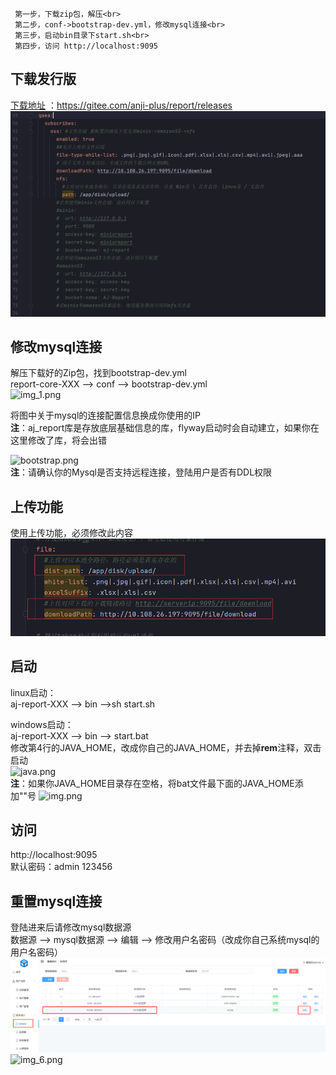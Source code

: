 ```
 第一步，下载zip包，解压<br>
 第二步，conf->bootstrap-dev.yml，修改mysql连接<br>
 第三步，启动bin目录下start.sh<br>
 第四步，访问 http://localhost:9095
```

## 下载发行版

[下载地址](https://gitee.com/anji-plus/report/releases) ：https://gitee.com/anji-plus/report/releases <br>
![img.png](../picture/quickly/img.png) <br>

## 修改mysql连接

解压下载好的Zip包，找到bootstrap-dev.yml <br>
report-core-XXX --> conf --> bootstrap-dev.yml <br>
![img_1.png](../picture/quickly/img_1.png) <br>

将图中关于mysql的连接配置信息换成你使用的IP <br>
**注**：aj_report库是存放底层基础信息的库，flyway启动时会自动建立，如果你在这里修改了库，将会出错 <br>

![bootstrap.png](../picture/quickly/img_2.png) <br>
**注**：请确认你的Mysql是否支持远程连接，登陆用户是否有DDL权限 <br>

## 上传功能

使用上传功能，必须修改此内容 <br>
![file.png](../picture/quickly/img_15.png) <br>

## 启动

linux启动：<br>
aj-report-XXX --> bin -->sh start.sh <br>

windows启动：<br>
aj-report-XXX --> bin --> start.bat <br>
修改第4行的JAVA_HOME，改成你自己的JAVA_HOME，并去掉**rem**注释，双击启动<br>
![java.png](../picture/quickly/img_7.png) <br>
**注**：如果你JAVA_HOME目录存在空格，将bat文件最下面的JAVA_HOME添加""号
![img.png](../picture/quickly/img_8.png) <br>

## 访问

http://localhost:9095 <br>
默认密码：admin 123456 <br>

## 重置mysql连接

登陆进来后请修改mysql数据源 <br>
数据源 --> mysql数据源 --> 编辑 --> 修改用户名密码（改成你自己系统mysql的用户名密码） <br>
![img](../picture/quickly/img_14.png) <br>
![img_6.png](../picture/quickly/img_6.png) <br>


